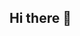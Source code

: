 ## Hi there 👋

<!--
**Carlos-Ballon/Carlos-Ballon** is a ✨ _special_ ✨ repository because its `README.md` (this file) appears on your GitHub profile.
![Carlos GitHub stats](https://github-readme-stats.vercel.app/api?username=Carlos-Ballon&show_icons=true&theme=vue)
[![Top Langs](https://github-readme-stats.vercel.app/api/top-langs/?username=Carlos-Ballon&layout=compact)]


<a href="https://github.com/anuraghazra/github-readme-stats">
  <img align="center" src="https://github-readme-stats.vercel.app/api/pin/?username=Carlos-Ballon&show_icons=true&theme=vue" />
</a>
<a href="https://github.com/anuraghazra/convoychat">
  <img align="center" src="https://github-readme-stats.vercel.app/api/pin/?username=anuraghazra&repo=COVID-19_DMII_ICA_Cross-Sectional" />
</a>
-->
